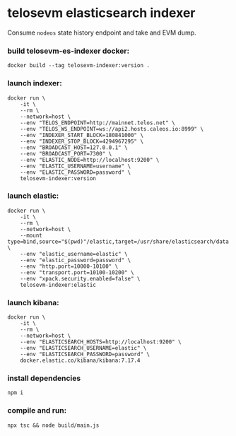 # telosevm elasticsearch indexer

Consume `nodeos` state history endpoint and take and EVM dump.


### build telosevm-es-indexer docker:

    docker build --tag telosevm-indexer:version .

### launch indexer:

    docker run \
        -it \
        --rm \
        --network=host \
        --env "TELOS_ENDPOINT=http://mainnet.telos.net" \
        --env "TELOS_WS_ENDPOINT=ws://api2.hosts.caleos.io:8999" \
        --env "INDEXER_START_BLOCK=180841000" \
        --env "INDEXER_STOP_BLOCK=4294967295" \
        --env "BROADCAST_HOST=127.0.0.1" \
        --env "BROADCAST_PORT=7300" \
        --env "ELASTIC_NODE=http://localhost:9200" \
        --env "ELASTIC_USERNAME=username" \
        --env "ELASTIC_PASSWORD=password" \
        telosevm-indexer:version


### launch elastic:

    docker run \
        -it \
        --rm \
        --network=host \
        --mount type=bind,source="$(pwd)"/elastic,target=/usr/share/elasticsearch/data \
        --env "elastic_username=elastic" \
        --env "elastic_password=password" \
        --env "http.port=10000-10100" \
        --env "transport.port=10100-10200" \
        --env "xpack.security.enabled=false" \
        telosevm-indexer:elastic

### launch kibana:

    docker run \
        -it \
        --rm \
        --network=host \
        --env "ELASTICSEARCH_HOSTS=http://localhost:9200" \
        --env "ELASTICSEARCH_USERNAME=elastic" \
        --env "ELASTICSEARCH_PASSWORD=password" \
        docker.elastic.co/kibana/kibana:7.17.4


### install dependencies

    npm i


### compile and run:

    npx tsc && node build/main.js
